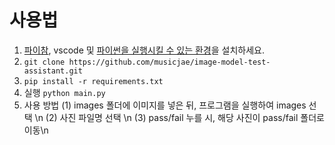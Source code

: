 # 사용법

1. [파이참](https://www.jetbrains.com/ko-kr/pycharm/download/), vscode 및 [파이썬을 실행시킬 수 있는 환경](https://engineershelp.tistory.com/534)을 설치하세요.
2. ```git clone https://github.com/musicjae/image-model-test-assistant.git```
3. ```pip install -r requirements.txt```
4. 실행 ```python main.py ```
5. 사용 방법
 (1) images 폴더에 이미지를 넣은 뒤, 프로그램을 실행하여 images  선택 \n
 (2) 사진 파일명 선택 \n
 (3) pass/fail 누를 시, 해당 사진이 pass/fail 폴더로 이동\n
